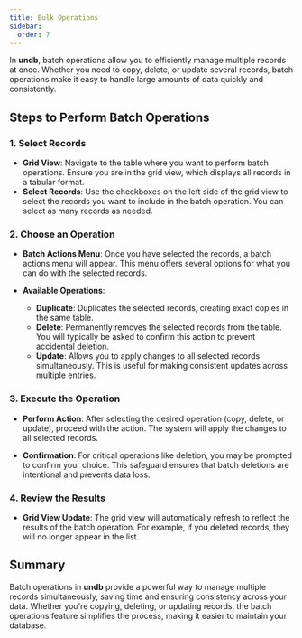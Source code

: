 ```yaml
---
title: Bulk Operations
sidebar:
  order: 7
---
```


In **undb**, batch operations allow you to efficiently manage multiple records at once. Whether you need to copy, delete, or update several records, batch operations make it easy to handle large amounts of data quickly and consistently.

## Steps to Perform Batch Operations

### 1. Select Records

- **Grid View**: Navigate to the table where you want to perform batch operations. Ensure you are in the grid view, which displays all records in a tabular format.
- **Select Records**: Use the checkboxes on the left side of the grid view to select the records you want to include in the batch operation. You can select as many records as needed.

### 2. Choose an Operation

- **Batch Actions Menu**: Once you have selected the records, a batch actions menu will appear. This menu offers several options for what you can do with the selected records.

- **Available Operations**:
  - **Duplicate**: Duplicates the selected records, creating exact copies in the same table.
  - **Delete**: Permanently removes the selected records from the table. You will typically be asked to confirm this action to prevent accidental deletion.
  - **Update**: Allows you to apply changes to all selected records simultaneously. This is useful for making consistent updates across multiple entries.

### 3. Execute the Operation

- **Perform Action**: After selecting the desired operation (copy, delete, or update), proceed with the action. The system will apply the changes to all selected records.

- **Confirmation**: For critical operations like deletion, you may be prompted to confirm your choice. This safeguard ensures that batch deletions are intentional and prevents data loss.

### 4. Review the Results

- **Grid View Update**: The grid view will automatically refresh to reflect the results of the batch operation. For example, if you deleted records, they will no longer appear in the list.

## Summary

Batch operations in **undb** provide a powerful way to manage multiple records simultaneously, saving time and ensuring consistency across your data. Whether you're copying, deleting, or updating records, the batch operations feature simplifies the process, making it easier to maintain your database.
